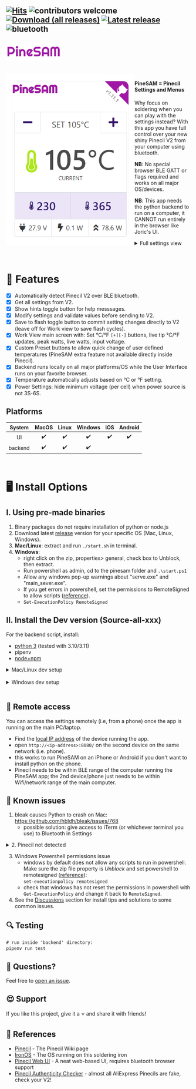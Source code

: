[![Hits](https://hits.seeyoufarm.com/api/count/incr/badge.svg?url=https%3A%2F%2Fgithub.com%2Fbuilder555%2FPineSAM&count_bg=%23FF00BF&title_bg=%23625E5E&icon=pre-commit.svg&icon_color=%23E7E7E7&title=hits&edge_flat=false)](https://github.com/builder555/PineSAM/wiki)
![contributors welcome](https://custom-icon-badges.demolab.com/badge/contributors-welcome-A017A5.svg?logo=star&logoColor=white)
[![Download (all releases)](https://img.shields.io/github/downloads/builder555/pinesam/total?color=A017A5)](https://github.com/builder555/PineSAM/releases/)
[![Latest release](https://img.shields.io/github/v/release/builder555/pinesam?color=7700b3)](https://github.com/builder555/PineSAM/releases/latest)
![bluetooth](https://custom-icon-badges.demolab.com/badge/-bluetooth-7700b3.svg?logo=bluetooth&logoColor=white)
<br><br>
<img src="./images/PineSAM_logo-A017A5.png" align="left" width="150" height="48" style="float:left"> <br clear="left" />
---
<br>
<img src="./images/workHUD.png" align="right" width="350" style="float:left">

#### PineSAM = Pinecil Settings and Menus

Why focus on soldering when you can play with the settings instead? With this app you have full control over your new shiny Pinecil V2 from your computer using bluetooth.

**NB**: No special browser BLE GATT or flags required and works on all major OS/devices.

**NB**: This app needs the python backend to run on a computer, it CANNOT run entirely in the browser like Joric's UI.

<details>
  <summary>Full settings view</summary>
  <p>
    <img src="./full_settings.png"/>
  </p>
</details>
<div style="clear:both;">&nbsp;</div>
<br clear="right"/>

# 💫 Features

- [x] Automatically detect Pinecil V2 over BLE bluetooth.
- [x] Get all settings from V2.
- [X] Show hints toggle button for help messsages.
- [X] Modify settings and validate values before sending to V2.
- [X] Save to flash toggle button to commit setting changes directly to V2 (leave off for Work view to save flash cycles).
- [X] Work View main screen with: Set °C/°F `[+][-]` buttons, live tip °C/°F updates, peak watts, live watts, input voltage.
- [X] Custom Preset buttons to allow quick change of user defined temperatures (PineSAM extra feature not available directly inside Pinecil).
- [X] Backend runs locally on all major platforms/OS while the User Interface runs on your favorite browser.
- [X] Temperature automatically adjusts based on °C or °F setting.
- [X] Power Settings: hide minimum voltage (per cell) when power source is not 3S-6S.

## Platforms
 | System  | MacOS | Linux | Windows | iOS | Android|
 | :-----: | :-----: | :---: | :---: | :-: | :----: |
 | UI      |:heavy_check_mark:|:heavy_check_mark:|:heavy_check_mark:|:heavy_check_mark:|:heavy_check_mark:|
 | backend |:heavy_check_mark:|:heavy_check_mark:|:heavy_check_mark:|
<br>

# :desktop_computer: Install Options

## I. Using pre-made binaries

1. Binary packages do not require installation of python or node.js
2. Download latest [release](https://github.com/builder555/PineSAM/releases/latest) version for your specific OS (Mac, Linux, Windows).
3. **Mac/Linux**: extract and run `./start.sh` in terminal.
4. **Windows**: 
   * right click on the zip, properties> general, check box to Unblock, then extract.
   * Run powershell as admin, cd to the pinesam folder and `.\start.ps1`
   * Allow any windows pop-up warnings about "serve.exe" and "main_sever.exe".
   * If you get errors in powershell, set the permissions to RemoteSigned to allow scripts ([reference](https://lazyadmin.nl/powershell/running-scripts-is-disabled-on-this-system/)).
   * ```Set-ExecutionPolicy RemoteSigned```

## II. Install the Dev version (Source-all-xxx)

For the backend script, install:
- [python 3](https://www.python.org/downloads/) (tested with 3.10/3.11)
- pipenv
- [node+npm](https://nodejs.org/en/download/)


<details>
  <summary>Mac/Linux dev setup</summary>
  <p>
    
#### Setup

```shell
git clone https://github.com/builder555/PineSAM
cd PineSAM
chmod +x setup-dev.sh
chmod +x run-dev.sh
./setup-dev.sh
```

#### Run
```shell
./run-dev.sh
# press CTRL+C in the terminal window to stop
```
* On a Mac http://localhost:8080 will open in your browser automatically.
* Some Linux distros may need http://localhost:8080 opened manually. Debian12 hints [here](https://github.com/builder555/PineSAM/discussions/47#discussion-4884758).

  </p>
</details>
<div style="clear:both;">&nbsp;</div>

<details>
  <summary>Windows dev setup</summary>
  <p>

#### Install
If you already have Python and NodeJS installed, you can skip to step 3.

1. Install Python: https://www.python.org/downloads
    * Check "Add python.exe to PATH" and select "Customize Installation"
    * Check "Add Python to environment variables" option
    * See a reference screen [here](https://github.com/builder555/PineSAM/discussions/7#discussion-4862766).
2. Install NodeJS: https://nodejs.org/en/download/
3. Download the Source-all-xxx from the latest release: https://github.com/builder555/PineSAM/releases/latest
4. Right click the zip and open Properties > General tab and check _Unblock_ if it appears at the bottom. Then Unzip it.
5. Run powershell as administrator, set permissions to RemoteSigned ([reference](https://lazyadmin.nl/powershell/running-scripts-is-disabled-on-this-system/)).
```shell
# setting this one time in powershell normally persists on reboots.
Set-ExecutionPolicy RemoteSigned
```
#### Run
1. Change directory, `cd` to the location of the PineSAM folder that was unzipped above.
```shell
setup-dev.bat   # only need to run this one time for each new version
run-dev.bat     # run this command every time you use Pinecil
```
  </p>
</details>
<div style="clear:both;">&nbsp;</div>

## :signal_strength: Remote access

You can access the settings remotely (i.e, from a phone) once the app is running on the main PC/laptop.

* Find the [local IP address](https://lifehacker.com/how-to-find-your-local-and-external-ip-address-5833108) of the device running the app.
* open `http://<ip-address>:8080/` on the second device on the same network (i.e. phone).
* this works to run PineSAM on an iPhone or Android if you don't want to install python on the phone.
* Pinecil needs to be within BLE range of the computer running the PineSAM app; the 2nd device/phone just needs to be within Wifi/network range of the main computer.

## 👀 Known issues
1. bleak causes Python to crash on Mac: https://github.com/hbldh/bleak/issues/768
    * possible solution: give access to iTerm (or whichever terminal you use) to Bluetooth in Settings


 



<details>
<summary>2. Pinecil not detected</summary>

* possible solution: you paired your Pinecil using system settings - unpair it from all other places.  
* possible solution: need to [flash](https://github.com/Ralim/IronOS/discussions/1518#discussioncomment-4866637) [BLE firmware](https://github.com/builder555/PineSAM/files/10797411/Pinecilv2_EN.zip)
* upcoming Ralim's IronOS 2.21 will be the first stable release that has BLE support built-in for V2. Before 2.21, only beta BLE versions of IronOS firmware will work.
  
</details>

3. Windows Powershell permissions issue
    * windows by default does not allow any scripts to run in powershell. Make sure the zip file property is _Unblock_ and set powershell to remotesigned ([reference](https://lazyadmin.nl/powershell/running-scripts-is-disabled-on-this-system/)):<br>
    `set-executionpolicy remotesigned`
    * check that windows has not reset the permissions in powershell with `Get-ExecutionPolicy` and change it back to `RemoteSigned`.
4. See the [Discussions](https://github.com/builder555/PineSAM/discussions) section for install tips and solutions to some common issues.


## 🔍 Testing

```shell
# run inside 'backend' directory:
pipenv run test
```
## 💬 Questions?
Feel free to [open an issue](https://github.com/builder555/PineSAM/issues).

## :heart_eyes: Support
If you like this project, give it a ⭐ and share it with friends!


## :book: References

- [Pinecil](https://wiki.pine64.org/wiki/Pinecil) - The Pinecil Wiki page
- [IronOS](https://github.com/Ralim/IronOS) - The OS running on this soldering iron
- [Pinecil Web UI](https://github.com/joric/pinecil) - A neat web-based UI, requires bluetooth browser support
- [Pinecil Authenticity Checker](https://pinecil.pine64.org/) - almost all AliExpress Pinecils are fake, check your V2!


